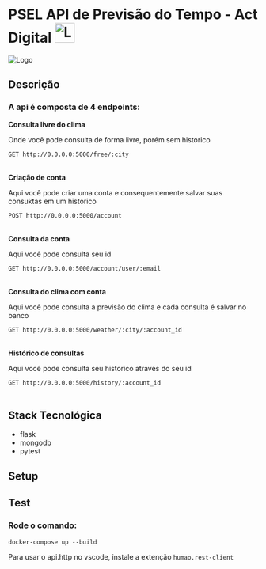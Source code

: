 <h1>
   PSEL API de Previsão do Tempo - Act Digital
   <img loading="lazy" src="https://media.licdn.com/dms/image/D4D0BAQHseijE5tG-Jg/company-logo_200_200/0/1684846118400/act_digital_logo?e=2147483647&v=beta&t=DhTPTS2MPBjdX_2DMTJP-WXS0aDhux2rma__KffLQDU" alt="Logo" height="40px">
</h1>

<img loading="lazy" src="https://s3-sa-east-1.amazonaws.com/raizen-prod/items-images/post-209-1570407169284-logo-raizen-rgb.png" alt="Logo"/>

<h2>Descrição</h2>
<h3>A api é composta de 4 endpoints:</h3>

<strong>Consulta livre do clima</strong>
<p>Onde você pode consulta de forma livre, porém sem historico</p>
<code>GET http://0.0.0.0:5000/free/:city</code>
<br/><br/>

<strong>Criação de conta</strong>
<p>Aqui você pode criar uma conta e consequentemente salvar suas consuktas em um  historico</p>
<code>POST http://0.0.0.0:5000/account</code>
<br/><br/>

<strong>Consulta da conta</strong>
<p>Aqui você pode consulta seu id</p>
<code>GET http://0.0.0.0:5000/account/user/:email</code>
<br/><br/>

<strong>Consulta do clima com conta</strong>
<p>Aqui você pode consulta a previsão do clima e cada consulta é salvar no banco</p>
<code>GET http://0.0.0.0:5000/weather/:city/:account_id</code>
<br/><br/>

<strong>Histórico de consultas</strong>
<p>Aqui você pode consulta seu historico através do seu id</p>
<code>GET http://0.0.0.0:5000/history/:account_id</code>
<br/><br/>

<h2>Stack Tecnológica</h2>
   <ul>
      <li>flask</li>
      <li>mongodb</li>
      <li>pytest</li>
   </ul>

<h2>Setup</h2>


<h2>Test</h2>
<h3>Rode o comando:</h3>
<code>docker-compose up --build</code>
<p>Para usar o api.http no vscode, instale a extenção <code>humao.rest-client</code></p>